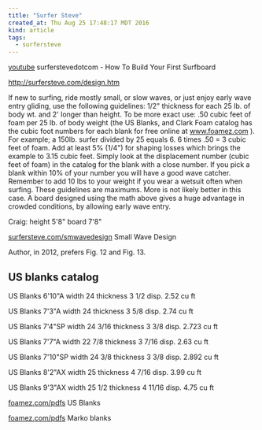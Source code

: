 ```yaml
---
title: "Surfer Steve"
created_at: Thu Aug 25 17:48:17 MDT 2016
kind: article
tags:
  - surfersteve
---
```


<a href="https://www.youtube.com/watch?v=7m4XBSIM8b4" target="_blank">youtube</a>
surferstevedotcom - How To Build Your First Surfboard

<a href="" target="_blank"></a>
http://surfersteve.com/design.htm

If new to surfing, ride mostly small, or slow waves, or just enjoy early
wave entry gliding, use the following  guidelines: 1/2" thickness for
each 25 lb. of body wt. and 2' longer than height.  To be more exact
use:  .50 cubic feet of foam per 25 lb. of body weight (the US Blanks,
and Clark Foam catalog has the cubic foot numbers for each blank for
free online at www.foamez.com ). For example;  a 150lb. surfer divided
by 25 equals 6.  6 times .50  = 3 cubic feet of foam.  Add at least 5%
(1/4") for shaping losses which brings the example to  3.15 cubic feet.
Simply look at the displacement number (cubic feet of foam) in the
catalog for the blank with a close number.  If you pick a blank within
10% of your number you will have a good wave catcher.    Remember to
add 10 lbs to your weight if you wear a wetsuit often when surfing.
These guidelines are maximums.  More is not likely better in this case.
A board designed using the math above gives a huge advantage in crowded
conditions, by allowing early wave entry.

Craig: height 5'8" board 7'8"

<a href="http://www.surfersteve.com/smwavedesign.htm" target="_blank">surfersteve.com/smwavedesign</a> Small Wave Design

Author, in 2012, prefers Fig. 12 and Fig. 13.

## US blanks catalog

US Blanks 6'10"A
width 24
thickness 3 1/2
disp. 2.52 cu ft

US Blanks 7'3"A
width 24
thickness 3 5/8
disp. 2.74 cu ft

US Blanks 7'4"SP
width 24 3/16
thickness 3 3/8
disp. 2.723 cu ft

US Blanks 7'7"A
width 22 7/8
thickness 3 7/16
disp. 2.63 cu ft

US Blanks 7'10"SP
width 24 3/8
thickness 3 3/8
disp. 2.892 cu ft

US Blanks 8'2"AX
width 25
thickness 4 7/16
disp. 3.99 cu ft

US Blanks 9'3"AX
width 25 1/2
thickness 4 11/16
disp. 4.75 cu ft


<a href="http://www.foamez.com/pdfs/US%20Blanks%20Product%20Catalog.pdf" target="_blank">foamez.com/pdfs</a>
US Blanks


<a href="http://www.foamez.com/pdfs/MARKO.blanks2007.pdf" target="_blank">foamez.com/pdfs</a>
Marko blanks

<!--
html boilerplate
<a href="" target="_blank"></a>
<a name=""></a>
<img src="" width="400px">
<ul>
  <li></li>
</ul>
<pre>
</pre>
<pre><code>
</code></pre>
-->
